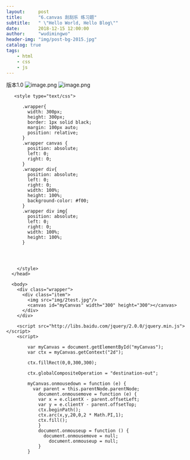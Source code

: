 ```yaml
---
layout:     post
title:      "6.canvas 刮刮乐 练习题"
subtitle:   " \"Hello World, Hello Blog\""
date:       2018-12-15 12:00:00
author:     "wudimingwo"
header-img: "img/post-bg-2015.jpg"
catalog: true
tags:
    - html
    - css
    - js
---
```





版本1.0
![image.png](https://upload-images.jianshu.io/upload_images/13637909-37fe75fb444a730f.png?imageMogr2/auto-orient/strip%7CimageView2/2/w/1240)
![image.png](https://upload-images.jianshu.io/upload_images/13637909-3ae09b07c49793fd.png?imageMogr2/auto-orient/strip%7CimageView2/2/w/1240)
```
   <style type="text/css">
      
      .wrapper{
        width: 300px;
        height: 300px;
        border: 1px solid black;
        margin: 100px auto;
        position: relative;
      }
      .wrapper canvas {
        position: absolute;
        left: 0;
        right: 0;
      }
      .wrapper div{
        position: absolute;
        left: 0;
        right: 0;
        width: 100%;
        height: 100%;
        background-color: #f00;
      }
      .wrapper div img{
        position: absolute;
        left: 0;
        right: 0;
        width: 100%;
        height: 100%;
      }
      
      
      
      
    </style>
  </head>
  
  <body>
    <div class="wrapper">
      <div class="item">
        <img src="img/2test.jpg"/>
        <canvas id="myCanvas" width="300" height="300"></canvas>
      </div>      
    </div>
    
    <script src="http://libs.baidu.com/jquery/2.0.0/jquery.min.js"></script>
    <script>
      
        var myCanvas = document.getElementById("myCanvas");
        var ctx = myCanvas.getContext("2d");
        
        ctx.fillRect(0,0,300,300);
        
        ctx.globalCompositeOperation = "destination-out";
        
        myCanvas.onmousedown = function (e) {
          var parent = this.parentNode.parentNode;
        	document.onmousemove = function (e) {
          	var x = e.clientX - parent.offsetLeft;
          	var y = e.clientY - parent.offsetTop;
          	ctx.beginPath();
          	ctx.arc(x,y,20,0,2 * Math.PI,1);
          	ctx.fill();
        	}
        	document.onmouseup = function () {
        	  document.onmousemove = null;
        		document.onmouseup = null;
        	}
        }
```